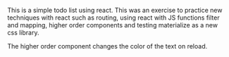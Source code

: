 This is a simple todo list using react. This was an exercise to practice new techniques with react such as routing, using react with JS functions filter and mapping, higher order components and testing materialize as a new css library.

The higher order component changes the color of the text on reload.
